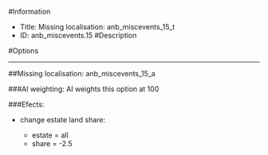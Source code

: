 #Information
 - Title: Missing localisation: anb_miscevents_15_t
 - ID: anb_miscevents.15
#Description

#Options

___
##Missing localisation: anb_miscevents_15_a

###AI weighting:
AI weights this option at 100


###Efects:<ul><li>change estate land share:</li><ul><li>estate = all</li><li>share = -2.5</li></ul></ul>
